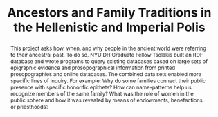 ---
pid: g2021tsolakis
done: true
title: Ancestors and Family Traditions in the Hellenistic and Imperial Polis
featured: true
category: Grad Fellowship Project
tags:
- linked-open-data
cohort_year: '2021'
abstract: 'This project asks how, when, and why people in the ancient world were referring
  to their ancestral past. To do so, NYU DH Graduate Fellow Tsolakis built an RDF
  database and wrote programs to query existing databases based on large sets of epigraphic
  evidence and prosopographical information from printed prosopographies and online
  databases. The combined data sets enabled more specific lines of inquiry. For example:
  Why do some families connect their public presence with specific honorific epithets?
  How can name-patterns help us recognize members of the same family? What was the
  role of women in the public sphere and how it was revealed by means of endowments,
  benefactions, or priesthoods?'
pis:
- tsolakis
order: '020'
layout: project
---